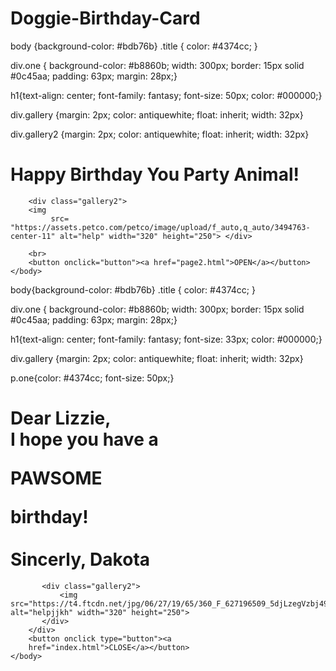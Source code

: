 # Doggie-Birthday-Card
body {background-color: #bdb76b}
.title {
    color: #4374cc;
}

div.one {
    background-color: #b8860b;
        width: 300px;
        border: 15px solid #0c45aa;
        padding: 63px;
        margin: 28px;}

h1{text-align: center;
font-family: fantasy;
font-size: 50px;
color: #000000;}

div.gallery {margin: 2px;
color: antiquewhite;
float: inherit;
width: 32px}

div.gallery2 {margin: 2px;
color: antiquewhite;
float: inherit;
width: 32px}

<!DOCTYPE html>
<html lang="en">
    <head>
        <meta charset="UTF-8" />
        <title>Happy Birthday!</title>
        <link rel="stylesheet" href="styles.css" />
        <script src="script.js"></script>
    </head>
    <body>
        <h1 class="title"> Happy Birthday You Party Animal!</h1>
       
        <div class="gallery2">
        <img
             src= "https://assets.petco.com/petco/image/upload/f_auto,q_auto/3494763-center-11" alt="help" width="320" height="250"> </div>
        
        <br>
        <button onclick="button"><a href="page2.html">OPEN</a></button>
    </body>
</html>

body{background-color: #bdb76b}
.title {
    color: #4374cc;
}

div.one {
    background-color: #b8860b;
    width: 300px;
    border: 15px solid #0c45aa;
    padding: 63px;
    margin: 28px;}

h1{text-align: center;
font-family: fantasy;
font-size: 33px;
color: #000000;}

div.gallery {margin: 2px;
color: antiquewhite;
float: inherit;
width: 32px}

p.one{color: #4374cc;
font-size: 50px;}

<!DOCTYPE html>
<html lang="en">
    <head>
        <meta charset="UTF-8" />
        <title>Dog Birthda Card- Inside</title>
        <link rel="stylesheet" href="styles.css" />
        <script src="script.js"></script>
    </head>
    <body>
       <div class="one">
           <h1>Dear Lizzie,
               <br>
                I hope you have a <p
                class="one">PAWSOME</p>birthday!
               <br>
                    <br>
               Sincerly, Dakota </h1>
           
           <div class="gallery2">
               <img src="https://t4.ftcdn.net/jpg/06/27/19/65/360_F_627196509_5djLzegVzbj49jQVL1mKwiHkLcixZzvZ.jpg" alt="helpjjkh" width="320" height="250">
           </div>
        </div>
        <button onclick type="button"><a
        href="index.html">CLOSE</a></button>
    </body>
</html>
